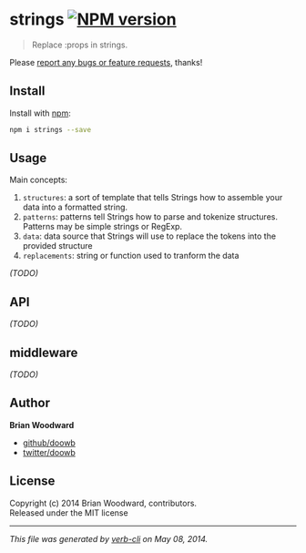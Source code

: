# strings [![NPM version](https://badge.fury.io/js/strings.png)](http://badge.fury.io/js/strings)

> Replace :props in strings.

Please [report any bugs or feature requests](https://github.com/sellside/strings/issues), thanks!

## Install
Install with [npm](npmjs.org):

```bash
npm i strings --save
```


## Usage

Main concepts:

1. `structures`: a sort of template that tells Strings how to assemble your data into a formatted string.
2. `patterns`: patterns tell Strings how to parse and tokenize structures. Patterns may be simple strings or RegExp.
3. `data`: data source that Strings will use to replace the tokens into the provided structure
4. `replacements`: string or function used to tranform the data

_(TODO)_


## API

_(TODO)_


## middleware

_(TODO)_

## Author

**Brian Woodward**

+ [github/doowb](https://github.com/doowb)
+ [twitter/doowb](http://twitter.com/doowb)


## License
Copyright (c) 2014 Brian Woodward, contributors.  
Released under the MIT license

***

_This file was generated by [verb-cli](https://github.com/assemble/verb-cli) on May 08, 2014._